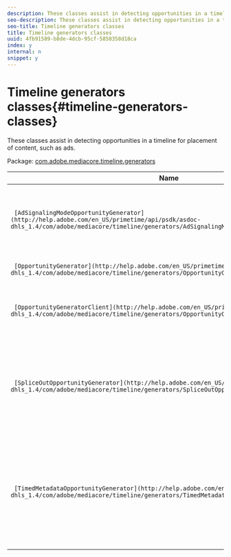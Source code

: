 ```yaml
---
description: These classes assist in detecting opportunities in a timeline for placement of content, such as ads.
seo-description: These classes assist in detecting opportunities in a timeline for placement of content, such as ads.
seo-title: Timeline generators classes
title: Timeline generators classes
uuid: 4fb91589-b8de-4dcb-95cf-5850358d18ca
index: y
internal: n
snippet: y
---
```


# Timeline generators classes{#timeline-generators-classes}

These classes assist in detecting opportunities in a timeline for placement of content, such as ads.

 Package: [com.adobe.mediacore.timeline.generators](http://help.adobe.com/en_US/primetime/api/psdk/asdoc-dhls_1.4/com/adobe/mediacore/timeline/generators/package-detail.html) 

|  Name  | Description  |
|---|---|
| ` [AdSignalingModeOpportunityGenerator](http://help.adobe.com/en_US/primetime/api/psdk/asdoc-dhls_1.4/com/adobe/mediacore/timeline/generators/AdSignalingModeOpportunityGenerator.html)`  | Class which creates an initial opportunity for the specified advertising signaling mode.  |
| ` [OpportunityGenerator](http://help.adobe.com/en_US/primetime/api/psdk/asdoc-dhls_1.4/com/adobe/mediacore/timeline/generators/OpportunityGenerator.html)`  | Base class for all opportunity generators.  |
|  ` [OpportunityGeneratorClient](http://help.adobe.com/en_US/primetime/api/psdk/asdoc-dhls_1.4/com/adobe/mediacore/timeline/generators/OpportunityGeneratorClient.html)`  | Interface used by opportunity generators to communicate with TVSDK components.  |
| ` [SpliceOutOpportunityGenerator](http://help.adobe.com/en_US/primetime/api/psdk/asdoc-dhls_1.4/com/adobe/mediacore/timeline/generators/SpliceOutOpportunityGenerator.html)`  | Class which monitors the playback timeline and detects ad placement opportunities inserted into the manifest as SpliceOut comments.  |
| ` [TimedMetadataOpportunityGenerator](http://help.adobe.com/en_US/primetime/api/psdk/asdoc-dhls_1.4/com/adobe/mediacore/timeline/generators/TimedMetadataOpportunityGenerator.html)`  | Default implementation of an opportunity generator which is using timed metadata information to detect and generate advertisement opportunities.  |

